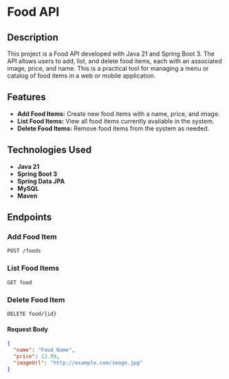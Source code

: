 # Food API

## Description

This project is a Food API developed with Java 21 and Spring Boot 3. The API allows users to add, list, and delete food items, each with an associated image, price, and name. This is a practical tool for managing a menu or catalog of food items in a web or mobile application.

## Features

- **Add Food Items:** Create new food items with a name, price, and image.
- **List Food Items:** View all food items currently available in the system.
- **Delete Food Items:** Remove food items from the system as needed.

## Technologies Used

- **Java 21**
- **Spring Boot 3**
- **Spring Data JPA**
- **MySQL**
- **Maven**

## Endpoints

### Add Food Item

`POST /foods`

### List Food Items

`GET food`

### Delete Food Item

`DELETE food/{id}`

#### Request Body

```json
{
  "name": "Food Name",
  "price": 12.99,
  "imageUrl": "http://example.com/image.jpg"
}
